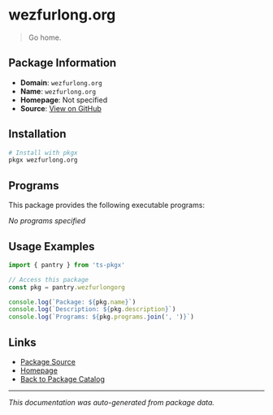 # wezfurlong.org

> Go home.

## Package Information

- **Domain**: `wezfurlong.org`
- **Name**: `wezfurlong.org`
- **Homepage**: Not specified
- **Source**: [View on GitHub](https://github.com/pkgxdev/pantry/tree/main/projects/wezfurlong.org/package.yml)

## Installation

```bash
# Install with pkgx
pkgx wezfurlong.org
```

## Programs

This package provides the following executable programs:

*No programs specified*

## Usage Examples

```typescript
import { pantry } from 'ts-pkgx'

// Access this package
const pkg = pantry.wezfurlongorg

console.log(`Package: ${pkg.name}`)
console.log(`Description: ${pkg.description}`)
console.log(`Programs: ${pkg.programs.join(', ')}`)
```

## Links

- [Package Source](https://github.com/pkgxdev/pantry/tree/main/projects/wezfurlong.org/package.yml)
- [Homepage](#)
- [Back to Package Catalog](../package-catalog.md)

---

*This documentation was auto-generated from package data.*
